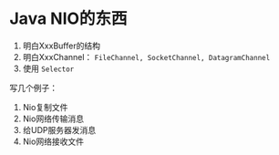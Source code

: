 # Java NIO的东西

1. 明白XxxBuffer的结构
2. 明白XxxChannel： `FileChannel, SocketChannel, DatagramChannel`
3. 使用 `Selector` 

写几个例子：

1. Nio复制文件
2. Nio网络传输消息
3. 给UDP服务器发消息
4. Nio网络接收文件